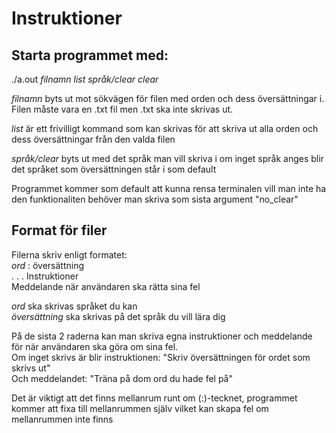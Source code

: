 # Instruktioner
## Starta programmet med:

./a.out <i>filnamn list språk/clear clear</i>

<i>filnamn</i> byts ut mot sökvägen för filen med orden och dess översättningar i. Filen måste vara en .txt fil men .txt ska inte skrivas ut.

<i>list</i> är ett frivilligt kommand som kan skrivas för att skriva ut alla orden och dess översättningar från den valda filen

<i>språk/clear</i> byts ut med det språk man vill skriva i om inget språk anges blir det språket som översättningen står i som default

Programmet kommer som default att kunna rensa terminalen vill man inte ha den funktionaliten behöver man skriva som sista argument "no_clear"

## Format för filer
Filerna skriv enligt formatet:<br>
<i>ord</i> : översättning<br>
.
.
.
Instruktioner<br>
Meddelande när användaren ska rätta sina fel<br>

<i>ord</i> ska skrivas språket du kan <br>
<i>översättning</i> ska skrivas på det språk du vill lära dig

På de sista 2 raderna kan man skriva egna instruktioner och meddelande för när användaren ska göra om sina fel. <br>
Om inget skrivs är blir instruktionen: "Skriv översättningen för ordet som skrivs ut"<br>
Och meddelandet: "Träna på dom ord du hade fel på"

Det är viktigt att det finns mellanrum runt om (:)-tecknet, programmet kommer att fixa till mellanrummen själv vilket kan skapa fel om mellanrummen inte finns